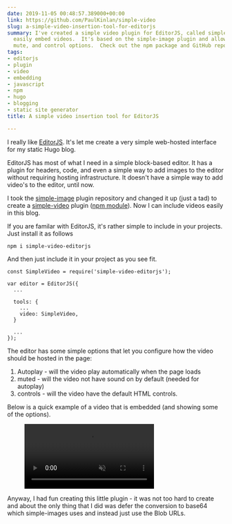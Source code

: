 ```yaml
---
date: 2019-11-05 00:48:57.389000+00:00
link: https://github.com/PaulKinlan/simple-video
slug: a-simple-video-insertion-tool-for-editorjs
summary: I've created a simple video plugin for EditorJS, called simple-video, to
  easily embed videos.  It's based on the simple-image plugin and allows for autoplay,
  mute, and control options.  Check out the npm package and GitHub repo for more details!
tags:
- editorjs
- plugin
- video
- embedding
- javascript
- npm
- hugo
- blogging
- static site generator
title: A simple video insertion tool for EditorJS

---
```


I really like [EditorJS](https://editorjs.io/). It's let me create a very simple web-hosted interface for my static Hugo blog.

EditorJS has most of what I need in a simple block-based editor. It has a plugin for headers, code, and even a simple way to add images to the editor without requiring hosting infrastructure. It doesn't have a simple way to add video's to the editor, until now.

I took the [simple-image](https://github.com/editor-js/simple-image) plugin&nbsp;repository and changed it up (just a tad) to create a [simple-video](https://github.com/PaulKinlan/simple-video) plugin ([npm module](https://www.npmjs.com/package/simple-video-editorjs)). Now I can include videos easily in this blog.

If you are familar with EditorJS, it's rather simple to include in your projects. Just install it as follows

```
npm i simple-video-editorjs
```

And then just include it in your project as you see fit.

```
const SimpleVideo = require('simple-video-editorjs');

var editor = EditorJS({
  ...
  
  tools: {
    ...
    video: SimpleVideo,
  }
  
  ...
});
```

The editor has some simple options that let you configure how the video should be hosted in the page:

1. Autoplay - will the video play automatically when the page loads
1. muted - will the video not have sound on by default (needed for autoplay)
1. controls - will the video have the default HTML controls.

Below is a quick example of a video that is embedded (and showing some of the options).

<figure><video src="/videos/2019-11-06-a-simple-video-insertion-tool-for-editorjs-0.mp4" alt="Showing Options for EditorJS simple video." autoplay muted></video></figure>

Anyway, I had fun creating this little plugin - it was not too hard to create and about the only thing that I did was defer the conversion to base64 which simple-images uses and instead just use the Blob URLs.